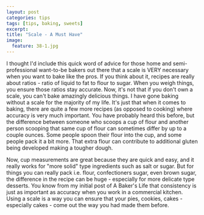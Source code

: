 ```yaml
---
layout: post
categories: tips
tags: [tips, baking, sweets]
excerpt: 
title: "Scale - A Must Have"
image:
  feature: 38-1.jpg
---
```


I thought I'd include this quick word of advice for those home and semi-professional want-to-be bakers out there that a scale is VERY necessary when you want to bake like the pros.  If you think about it, recipes are really about ratios - ratio of liquid to fat to flour to sugar. When you weigh things, you ensure those ratios stay accurate.  Now, it's not that if you don't own a scale, you can't bake amazingly delicious things.  I have gone baking without a scale for the majority of my life.  It's just that when it comes to baking, there are quite a few more recipes (as opposed to cooking) where accuracy is very much important.  You have probably heard this before, but the difference between someone who scoops a cup of flour and another person scooping that same cup of flour can sometimes differ by up to a couple ounces.  Some people spoon their flour into the cup, and some people pack it a bit more.  That extra flour can contribute to additional gluten being developed making a tougher dough.  

Now, cup measurements are great because they are quick and easy, and it really works for "more solid" type ingredients such as salt or sugar.  But for things you can really pack i.e. flour, confectioners sugar, even brown sugar, the difference in the recipe can be huge - especially for more delicate type desserts.  You know from my initial post of A Baker's Life that consistency is just as important as accuracy when you work in a commercial kitchen.  Using a scale is a way you can ensure that your pies, cookies, cakes - especially cakes - come out the way you had made them before. 